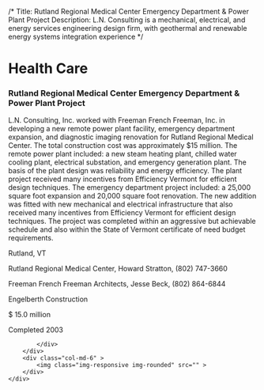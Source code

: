 /*
Title: Rutland Regional Medical Center Emergency Department & Power Plant Project
Description: L.N. Consulting is a mechanical, electrical, and energy services engineering design firm, with geothermal and renewable energy systems integration experience
*/

# Health Care

<div>
	<div class="row">
		<div class="col-md-6" >
			<div class="well" >
				<h3>Rutland Regional Medical Center Emergency Department & Power Plant Project</h3>
				<p>
   
   L.N. Consulting, Inc. worked with Freeman French Freeman, Inc. in developing a new remote power plant facility, emergency department expansion, and diagnostic imaging renovation for Rutland Regional Medical Center.  The total construction cost was approximately $15 million.  The remote power plant included: a new steam heating plant, chilled water cooling plant, electrical substation, and emergency generation plant.  The basis of the plant design was reliability and energy efficiency.  The plant project received many incentives from Efficiency Vermont for efficient design techniques.  The emergency department project included: a 25,000 square foot expansion and 20,000 square foot renovation.  The new addition was fitted with new mechanical and electrical infrastructure that also received many incentives from Efficiency Vermont for efficient design techniques.  The project was completed within an aggressive but achievable schedule and also within the State of Vermont certificate of need budget requirements.
</p>
				<p>Rutland, VT</p>
				<p>Rutland Regional Medical Center, Howard Stratton, (802) 747-3660</p>
				<p>Freeman French Freeman Architects, Jesse Beck, (802) 864-6844</p>
				<p>Engelberth Construction</p>
				<p>$ 15.0 million</p>
				<p>Completed 2003</p>
				<p></p>
				
			</div>
		</div>
		<div class="col-md-6" >
			<img class="img-responsive img-rounded" src="" >
		</div>
	</div>
</div>